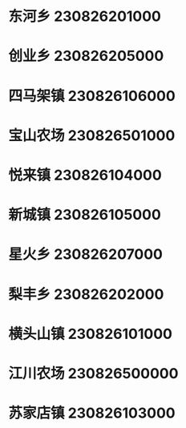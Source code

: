 # 东河乡 230826201000
# 创业乡 230826205000
# 四马架镇 230826106000
# 宝山农场 230826501000
# 悦来镇 230826104000
# 新城镇 230826105000
# 星火乡 230826207000
# 梨丰乡 230826202000
# 横头山镇 230826101000
# 江川农场 230826500000
# 苏家店镇 230826103000
